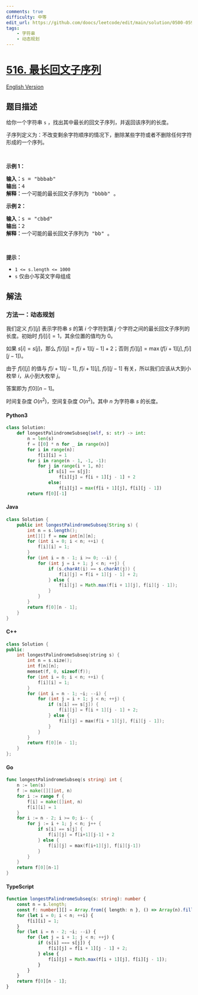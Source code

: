 ```yaml
---
comments: true
difficulty: 中等
edit_url: https://github.com/doocs/leetcode/edit/main/solution/0500-0599/0516.Longest%20Palindromic%20Subsequence/README.md
tags:
    - 字符串
    - 动态规划
---
```


<!-- problem:start -->

# [516. 最长回文子序列](https://leetcode.cn/problems/longest-palindromic-subsequence)

[English Version](/solution/0500-0599/0516.Longest%20Palindromic%20Subsequence/README_EN.md)

## 题目描述

<!-- description:start -->

<p>给你一个字符串 <code>s</code> ，找出其中最长的回文子序列，并返回该序列的长度。</p>

<p>子序列定义为：不改变剩余字符顺序的情况下，删除某些字符或者不删除任何字符形成的一个序列。</p>

<p> </p>

<p><strong>示例 1：</strong></p>

<pre>
<strong>输入：</strong>s = "bbbab"
<strong>输出：</strong>4
<strong>解释：</strong>一个可能的最长回文子序列为 "bbbb" 。
</pre>

<p><strong>示例 2：</strong></p>

<pre>
<strong>输入：</strong>s = "cbbd"
<strong>输出：</strong>2
<strong>解释：</strong>一个可能的最长回文子序列为 "bb" 。
</pre>

<p> </p>

<p><strong>提示：</strong></p>

<ul>
	<li><code>1 <= s.length <= 1000</code></li>
	<li><code>s</code> 仅由小写英文字母组成</li>
</ul>

<!-- description:end -->

## 解法

<!-- solution:start -->

### 方法一：动态规划

我们定义 $f[i][j]$ 表示字符串 $s$ 的第 $i$ 个字符到第 $j$ 个字符之间的最长回文子序列的长度。初始时 $f[i][i] = 1$，其余位置的值均为 $0$。

如果 $s[i] = s[j]$，那么 $f[i][j] = f[i + 1][j - 1] + 2$；否则 $f[i][j] = \max(f[i + 1][j], f[i][j - 1])$。

由于 $f[i][j]$ 的值与 $f[i + 1][j - 1]$, $f[i + 1][j]$, $f[i][j - 1]$ 有关，所以我们应该从大到小枚举 $i$，从小到大枚举 $j$。

答案即为 $f[0][n - 1]$。

时间复杂度 $O(n^2)$，空间复杂度 $O(n^2)$。其中 $n$ 为字符串 $s$ 的长度。

<!-- tabs:start -->

#### Python3

```python
class Solution:
    def longestPalindromeSubseq(self, s: str) -> int:
        n = len(s)
        f = [[0] * n for _ in range(n)]
        for i in range(n):
            f[i][i] = 1
        for i in range(n - 1, -1, -1):
            for j in range(i + 1, n):
                if s[i] == s[j]:
                    f[i][j] = f[i + 1][j - 1] + 2
                else:
                    f[i][j] = max(f[i + 1][j], f[i][j - 1])
        return f[0][-1]
```

#### Java

```java
class Solution {
    public int longestPalindromeSubseq(String s) {
        int n = s.length();
        int[][] f = new int[n][n];
        for (int i = 0; i < n; ++i) {
            f[i][i] = 1;
        }
        for (int i = n - 1; i >= 0; --i) {
            for (int j = i + 1; j < n; ++j) {
                if (s.charAt(i) == s.charAt(j)) {
                    f[i][j] = f[i + 1][j - 1] + 2;
                } else {
                    f[i][j] = Math.max(f[i + 1][j], f[i][j - 1]);
                }
            }
        }
        return f[0][n - 1];
    }
}
```

#### C++

```cpp
class Solution {
public:
    int longestPalindromeSubseq(string s) {
        int n = s.size();
        int f[n][n];
        memset(f, 0, sizeof(f));
        for (int i = 0; i < n; ++i) {
            f[i][i] = 1;
        }
        for (int i = n - 1; ~i; --i) {
            for (int j = i + 1; j < n; ++j) {
                if (s[i] == s[j]) {
                    f[i][j] = f[i + 1][j - 1] + 2;
                } else {
                    f[i][j] = max(f[i + 1][j], f[i][j - 1]);
                }
            }
        }
        return f[0][n - 1];
    }
};
```

#### Go

```go
func longestPalindromeSubseq(s string) int {
	n := len(s)
	f := make([][]int, n)
	for i := range f {
		f[i] = make([]int, n)
		f[i][i] = 1
	}
	for i := n - 2; i >= 0; i-- {
		for j := i + 1; j < n; j++ {
			if s[i] == s[j] {
				f[i][j] = f[i+1][j-1] + 2
			} else {
				f[i][j] = max(f[i+1][j], f[i][j-1])
			}
		}
	}
	return f[0][n-1]
}
```

#### TypeScript

```ts
function longestPalindromeSubseq(s: string): number {
    const n = s.length;
    const f: number[][] = Array.from({ length: n }, () => Array(n).fill(0));
    for (let i = 0; i < n; ++i) {
        f[i][i] = 1;
    }
    for (let i = n - 2; ~i; --i) {
        for (let j = i + 1; j < n; ++j) {
            if (s[i] === s[j]) {
                f[i][j] = f[i + 1][j - 1] + 2;
            } else {
                f[i][j] = Math.max(f[i + 1][j], f[i][j - 1]);
            }
        }
    }
    return f[0][n - 1];
}
```

<!-- tabs:end -->

<!-- solution:end -->

<!-- problem:end -->
